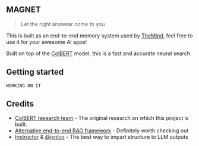 ## MAGNET

> Let the right answear come to you

This is built as an end-to-end memory system used by [TheMind](https://themind.ai), feel free to use it for your awesome AI apps!

Built on top of the [ColBERT](https://github.com/stanford-futuredata/ColBERT) model, this is a fast and accurate neural search.

## Getting started

```WORKING ON IT```

## Credits

* [ColBERT research team](https://github.com/stanford-futuredata/ColBERT) - The original research on which this project is built.
* [Alternative end-to-end RAG framework](https://github.com/bclavie/RAGatouille) - Definitely worth checking out
* [Instructor](https://github.com/jxnl/instructor) & [@jxnlco](https://twitter.com/jxnlco) - The best way to impart structure to LLM outputs
